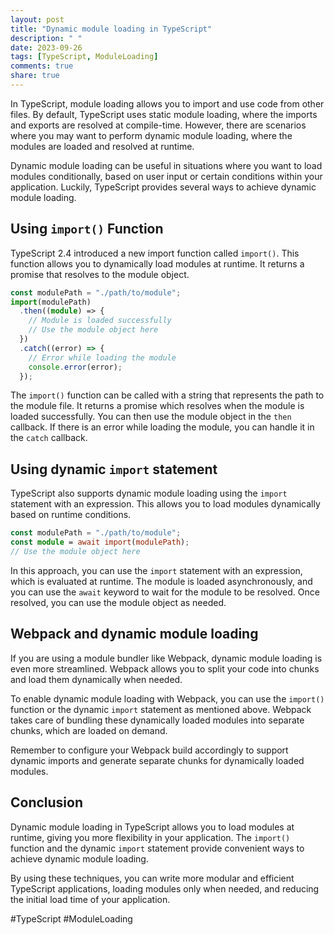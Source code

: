 ```yaml
---
layout: post
title: "Dynamic module loading in TypeScript"
description: " "
date: 2023-09-26
tags: [TypeScript, ModuleLoading]
comments: true
share: true
---
```


In TypeScript, module loading allows you to import and use code from other files. By default, TypeScript uses static module loading, where the imports and exports are resolved at compile-time. However, there are scenarios where you may want to perform dynamic module loading, where the modules are loaded and resolved at runtime.

Dynamic module loading can be useful in situations where you want to load modules conditionally, based on user input or certain conditions within your application. Luckily, TypeScript provides several ways to achieve dynamic module loading.

## Using `import()` Function

TypeScript 2.4 introduced a new import function called `import()`. This function allows you to dynamically load modules at runtime. It returns a promise that resolves to the module object.

```typescript
const modulePath = "./path/to/module";
import(modulePath)
  .then((module) => {
    // Module is loaded successfully
    // Use the module object here
  })
  .catch((error) => {
    // Error while loading the module
    console.error(error);
  });
```

The `import()` function can be called with a string that represents the path to the module file. It returns a promise which resolves when the module is loaded successfully. You can then use the module object in the `then` callback. If there is an error while loading the module, you can handle it in the `catch` callback.

## Using dynamic `import` statement

TypeScript also supports dynamic module loading using the `import` statement with an expression. This allows you to load modules dynamically based on runtime conditions.

```typescript
const modulePath = "./path/to/module";
const module = await import(modulePath);
// Use the module object here
```

In this approach, you can use the `import` statement with an expression, which is evaluated at runtime. The module is loaded asynchronously, and you can use the `await` keyword to wait for the module to be resolved. Once resolved, you can use the module object as needed.

## Webpack and dynamic module loading

If you are using a module bundler like Webpack, dynamic module loading is even more streamlined. Webpack allows you to split your code into chunks and load them dynamically when needed.

To enable dynamic module loading with Webpack, you can use the `import()` function or the dynamic `import` statement as mentioned above. Webpack takes care of bundling these dynamically loaded modules into separate chunks, which are loaded on demand.

Remember to configure your Webpack build accordingly to support dynamic imports and generate separate chunks for dynamically loaded modules.

## Conclusion

Dynamic module loading in TypeScript allows you to load modules at runtime, giving you more flexibility in your application. The `import()` function and the dynamic `import` statement provide convenient ways to achieve dynamic module loading.

By using these techniques, you can write more modular and efficient TypeScript applications, loading modules only when needed, and reducing the initial load time of your application.

#TypeScript #ModuleLoading